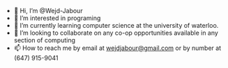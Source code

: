 - 👋 Hi, I’m @Wejd-Jabour
- 👀 I’m interested in programing
- 🌱 I’m currently learning computer science at the university of waterloo.
- 💞️ I’m looking to collaborate on any co-op opportunities available in any section of computing
- 📫 How to reach me by email at wejdjabour@gmail.com or by number at (647) 915-9041

<!---
Wejd-Jabour/Wejd-Jabour is a ✨ special ✨ repository because its `README.md` (this file) appears on your GitHub profile.
You can click the Preview link to take a look at your changes.
--->
